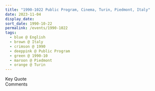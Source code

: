 ```yaml
---
title: "1990-1022 Public Program, Cinema, Turin, Piedmont, Italy"
date: 2023-11-04
display_date: 
sort_date: 1990-10-22
permalink: /events/1990-1022
tags:
  - blue @ English
  - brown @ Italy
  - crimson @ 1990
  - deeppink @ Public Program
  - green @ 1990-10
  - maroon @ Piedmont
  - orange @ Turin
---
```


<wave-list>
  <list-title color="green" width="75">Key Quote</list-title>
  <list-item color="BlanchedAlmond"  width="200"></list-item>
  <list-item color="Lavender"></list-item>
  <list-item color="BlanchedAlmond"></list-item>
</wave-list>

<br>

<wave-list>
  <list-title color="green" width="75">Comments</list-title>
  <list-item color="BlanchedAlmond"  width="200"></list-item>
  <list-item color="Lavender"></list-item>
  <list-item color="BlanchedAlmond"></list-item>
</wave-list>